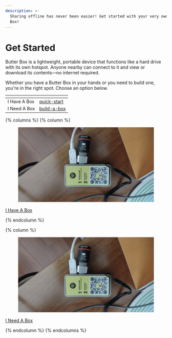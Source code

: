 ```yaml
---
description: >-
  Sharing offline has never been easier! Get started with your very own Butter
  Box!
---
```


# Get Started

Butter Box is a lightweight, portable device that functions like a hard drive with its own hotspot. Anyone nearby can connect to it and view or download its contents—no internet required.&#x20;

Whether you have a Butter Box in your hands or you need to build one, you're in the right spot. Choose an option below.

<table data-view="cards"><thead><tr><th></th><th data-type="content-ref"></th></tr></thead><tbody><tr><td>I Have A Box</td><td><a href="quick-start/">quick-start</a></td></tr><tr><td>I Need A Box</td><td><a href="build-a-box/">build-a-box</a></td></tr></tbody></table>

{% columns %}
{% column %}


<figure><img src=".gitbook/assets/Screenshot 2025-08-01 at 6.16.08 AM.png" alt=""><figcaption></figcaption></figure>

<a href="quick-start/" class="button primary">I Have A Box</a> &#x20;




{% endcolumn %}

{% column %}


<figure><img src=".gitbook/assets/Screenshot 2025-08-01 at 6.16.08 AM.png" alt=""><figcaption></figcaption></figure>

<a href="build-a-box/" class="button primary">I Need A Box</a> &#x20;


{% endcolumn %}
{% endcolumns %}



